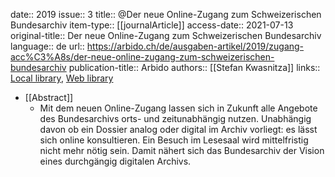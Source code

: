 date:: 2019
issue:: 3
title:: @Der neue Online-Zugang zum Schweizerischen Bundesarchiv
item-type:: [[journalArticle]]
access-date:: 2021-07-13
original-title:: Der neue Online-Zugang zum Schweizerischen Bundesarchiv
language:: de
url:: https://arbido.ch/de/ausgaben-artikel/2019/zugang-acc%C3%A8s/der-neue-online-zugang-zum-schweizerischen-bundesarchiv
publication-title:: Arbido
authors:: [[Stefan Kwasnitza]]
links:: [Local library](zotero://select/groups/2386895/items/NPUT74RR), [Web library](https://www.zotero.org/groups/2386895/items/NPUT74RR)

- [[Abstract]]
	- Mit dem neuen Online-Zugang lassen sich in Zukunft alle Angebote des Bundesarchivs orts- und zeitunabhängig nutzen. Unabhängig davon ob ein Dossier analog oder digital im Archiv vorliegt: es lässt sich online konsultieren. Ein Besuch im Lesesaal wird mittelfristig nicht mehr nötig sein. Damit nähert sich das Bundesarchiv der Vision eines durchgängig digitalen Archivs.